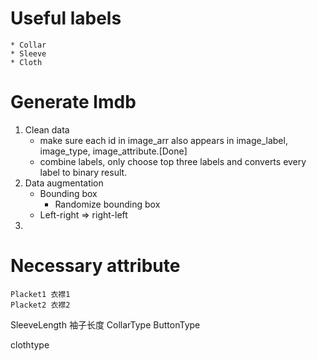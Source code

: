 # Useful labels
    * Collar
    * Sleeve
    * Cloth

# Generate lmdb
1. Clean data
	* make sure each id in image_arr also appears in  image_label, image_type, image_attribute.[Done]
    * combine labels, only choose top three labels and converts every label to binary result.
2. Data augmentation
    * Bounding box
        * Randomize bounding box
    * Left-right => right-left
3.         


# Necessary attribute
    Placket1 衣襟1
    Placket2 衣襟2
SleeveLength 袖子长度
CollarType
ButtonType

clothtype
